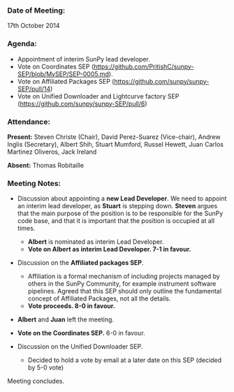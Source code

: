 ### Date of Meeting:
17th October 2014

### Agenda:
  - Appointment of interim SunPy lead developer.
  - Vote on Coordinates SEP (https://github.com/PritishC/sunpy-SEP/blob/MySEP/SEP-0005.md). 
  - Vote on Affiliated Packages SEP (https://github.com/sunpy/sunpy-SEP/pull/14)
  - Vote on Unified Downloader and Lightcurve factory SEP (https://github.com/sunpy/sunpy-SEP/pull/6)

### Attendance:
**Present:** Steven Christe (Chair), David Perez-Suarez (Vice-chair), Andrew Inglis (Secretary), Albert Shih, Stuart Mumford, Russel Hewett,  Juan Carlos Martinez Oliveros, Jack Ireland

**Absent:** Thomas Robitaille

### Meeting Notes:

 - Discussion about appointing a **new Lead Developer**. We need to appoint an interim lead developer, as **Stuart** is stepping down. **Steven** argues that the main purpose of the position is to be responsible for the SunPy code base, and that it is important that the position is occupied at all times.
	- **Albert** is nominated as interim Lead Developer.
	- **Vote on Albert as interim Lead Developer. 7-1 in favour.**

 - Discussion on the **Affiliated packages SEP**.
	- Affiliation is a formal mechanism of including projects managed by others in the SunPy Community, for example instrument software pipelines. Agreed that this SEP should only outline the fundamental concept of Affiliated Packages, not all the details.
	- **Vote proceeds. 8-0 in favour.**

 - **Albert** and **Juan** left the meeting. 

 - **Vote on the Coordinates SEP.** 6-0 in favour.

 - Discussion on the Unified Downloader SEP.
	- Decided to hold a vote by email at a later date on this SEP (decided by 5-0 vote)

Meeting concludes.

